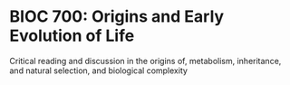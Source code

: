 # BIOC 700: Origins and Early Evolution of Life

Critical reading and discussion in the origins of, metabolism, inheritance, and natural selection, and biological complexity
